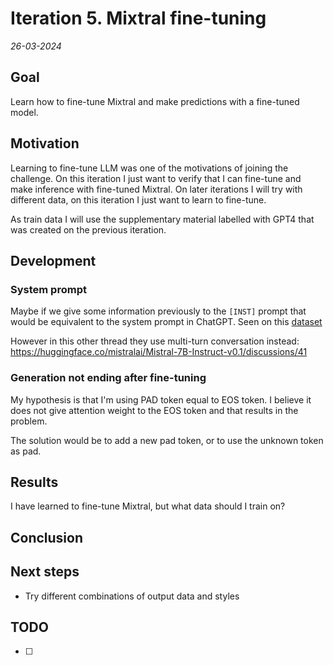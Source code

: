 # Iteration 5. Mixtral fine-tuning

_26-03-2024_

<!---
The work is done using short iterations. Each iteration needs to have a very
clear goal. This allows to gain greater knowledge of the problem on each iteration.
--->

## Goal

Learn how to fine-tune Mixtral and make predictions with a fine-tuned model.

## Motivation

Learning to fine-tune LLM was one of the motivations of joining the challenge. On this iteration I just
want to verify that I can fine-tune and make inference with fine-tuned Mixtral. On later iterations I
will try with different data, on this iteration I just want to learn to fine-tune.

As train data I will use the supplementary material labelled with GPT4 that was created on the previous iteration.

## Development

### System prompt

Maybe if we give some information previously to the `[INST]` prompt that would be equivalent
to the system prompt in ChatGPT. Seen on this [dataset](https://huggingface.co/datasets/gathnex/Gath_baize?row=0)

However in this other thread they use multi-turn conversation instead: <https://huggingface.co/mistralai/Mistral-7B-Instruct-v0.1/discussions/41>

### Generation not ending after fine-tuning

My hypothesis is that I'm using PAD token equal to EOS token. I believe it does not give attention weight
to the EOS token and that results in the problem.

The solution would be to add a new pad token, or to use the unknown token as pad.

## Results

I have learned to fine-tune Mixtral, but what data should I train on?

## Conclusion

## Next steps

- Try different combinations of output data and styles

## TODO

- [ ]
